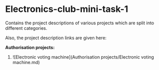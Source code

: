 # Electronics-club-mini-task-1
Contains the project descriptions of various projects which are split into different categories.

Also, the project description links are given here:

__Authorisation projects:__
1. ![Electronic voting machine](Authorisation projects/Electronic voting machine.md)
